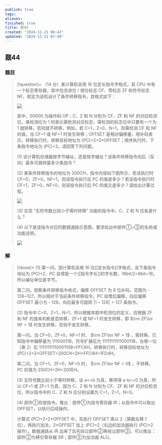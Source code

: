 ```yaml
---
publish: true
tags: 
aliases: 
finished: true
title: 题44
created: "2024-11-21 06:43"
updated: "2024-11-21 07:40"
---
```

## 题44
### 题目
> [!question]+
> （14 分）某计算机采用 16 位定长指令字格式，其 CPU 中有一个标志寄存器，其中包含进位 / 借位标志 CF、零标志 ZF 和符号标志 NF。假定为该机设计了条件转移指令，其格式如下：
> 
> ![](https://img.hwenyi.tech/202412030214324.webp)
> 
> 其中，00000 为操作码 OP；C、Z 和 N 分别为 CF、ZF 和 NF 的对应检测位，某检测位为 1 时表示需检测对应标志，需检测的标志位中只要有一个为 1 就转移，否则就不转移，例如，若 C=1，Z=0，N=1，则需检测 CF 和 NF 的值，当 CF=1 或 NF=1 时发生转移；OFFSET 是相对偏移量，用补码表示。转移执行时，转移目标地址为 (PC)+2+2×OFFSET；顺序执行时，下条指令地址为 (PC)+2。请回答下列问题。
> 
> (1) 该计算机存储器按字节编址，还是按字编址？该条件转移指令向后（反向）最多可跳转最多少条指令？
> 
> (2) 某条件转移指令的地址为 200CH，指令内容如下图所示，若该执行时 CF=0，ZF=0，NF=1，则该指令执行后 PC 的值是多少？若该指令执行时 CF=1，ZF=0，NF=0，则该指令执行后 PC 的值又是多少？请给出计算过程。
> 
> ![](https://img.hwenyi.tech/202412030214325.webp)
> 
> (3) 实现 “无符号数比较小于等时转移” 功能的指令中，C、Z 和 N 应各是什么？
> 
> (4) 以下是该指令对应的数据通路示意图，要求给出中部件①~③的名称或功能说明。
> 
> ![](https://img.hwenyi.tech/202412030214326.webp)
### 解
> [!done]+
> (1) 第一问。因计算机采用 16 位[[定长指令]]字格式，且下条指令地址为 (PC)+2，PC 自增是一个[[指令字长]]的字长数，16bit/2=8bit=1B，所以编址单位是字节。
> 
> 第二问。观察条件转移指令格式，偏移 OFFSET 为 8 位补码，范围为 - 128~127，所以相对于当前条件转移指令，PC 自增后偏移，向后偏移 OFFSET 最小为 - 128，向后最多可跳转 $|1-128|=127$ 条指令。
> 
> (2) 指令中 C=0，Z=1，N=1，所以根据本题中检测位的定义，应根据 ZF 和 NF 的值来判断是否转移，ZF=1 或 NF=1 时发生转移，即 $\rm ZF\lor NF = 1$ 时发生转移，否则不发生转移。
> 
> 第一问。当 CF=0，ZF=0，NF=1 时， $\rm ZF\lor NF = 1$ ，需转移。已知指令中偏移量为 11100011B，符号扩展后为 1111111111100011B，左移一位（乘 2）后 1111111111000110B=FFC6H，转移执行时，转移目标地址为 (PC)+2+2×OFFSET=200CH+2H+FFC6H=1FD4H。
> 
> 第二问。当 CF=1，ZF=0，NF=0 时， $\rm ZF\lor NF = 0$ ，不转移。PC 的值为 200CH+2H=200EH。
> 
> (3) 无符号数比较小于等时转移，设 a<=b 为真，移项得 a-b<=0 为真，所以 CF=1 或 ZF=1 为真，因为 C、Z 和 N 分别为 CF、ZF 和 NF 的对应检测位，所以指令中的 C、Z 和 N 应分别设置为 C=1，Z=1，N=0。
> 
> (4) 部件①存放指令。推出：部件①为指令寄存器 IR；从指令中可以取出 OFFSET，以执行后续操作。
> 
> 计算式 (PC)+2+2×OFFSET 中，先执行 OFFSET 乘以 2（算数左移 1 位），再执行加法，2×OFFSET 加上 (PC)+2（右边的加法器执行 (PC)+2 操作）。数据通路从 IR 出来了后先经过部件②再经过部件③。可以推出：部件②为移位寄存器 SR；部件③为加法器 ALU。